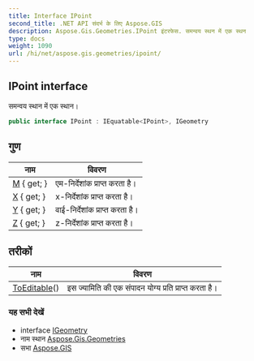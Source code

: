```yaml
---
title: Interface IPoint
second_title: .NET API संदर्भ के लिए Aspose.GIS
description: Aspose.Gis.Geometries.IPoint इंटरफेस. समन्वय स्थन में एक स्थन
type: docs
weight: 1090
url: /hi/net/aspose.gis.geometries/ipoint/
---
```

## IPoint interface

समन्वय स्थान में एक स्थान।

```csharp
public interface IPoint : IEquatable<IPoint>, IGeometry
```

## गुण

| नाम | विवरण |
| --- | --- |
| [M](../../aspose.gis.geometries/ipoint/m/) { get; } | एम-निर्देशांक प्राप्त करता है। |
| [X](../../aspose.gis.geometries/ipoint/x/) { get; } | x-निर्देशांक प्राप्त करता है। |
| [Y](../../aspose.gis.geometries/ipoint/y/) { get; } | वाई-निर्देशांक प्राप्त करता है। |
| [Z](../../aspose.gis.geometries/ipoint/z/) { get; } | z-निर्देशांक प्राप्त करता है। |

## तरीकों

| नाम | विवरण |
| --- | --- |
| [ToEditable](../../aspose.gis.geometries/ipoint/toeditable/)() | इस ज्यामिति की एक संपादन योग्य प्रति प्राप्त करता है। |

### यह सभी देखें

* interface [IGeometry](../igeometry/)
* नाम स्थान [Aspose.Gis.Geometries](../../aspose.gis.geometries/)
* सभा [Aspose.GIS](../../)



